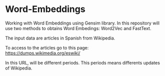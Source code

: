 # Word-Embeddings
Working with Word Embeddings using Gensim library. 
In this repository will use two methods to obtains Word Embedings: Word2Vec and FastText.

The input data are articles in Spanish from Wikipedia.

To access to the articles go to this page: https://dumps.wikimedia.org/eswiki/

In this URL, will be different periods. This periods means differents updates of Wikipedia.

